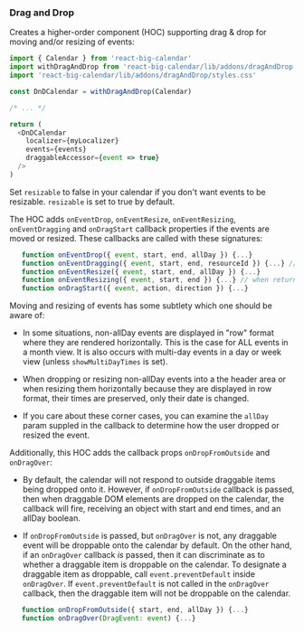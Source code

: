 ### Drag and Drop

Creates a higher-order component (HOC) supporting drag & drop for moving and/or resizing of events:

```js
import { Calendar } from 'react-big-calendar'
import withDragAndDrop from 'react-big-calendar/lib/addons/dragAndDrop'
import 'react-big-calendar/lib/addons/dragAndDrop/styles.css'

const DnDCalendar = withDragAndDrop(Calendar)

/* ... */

return (
  <DnDCalendar
    localizer={myLocalizer}
    events={events}
    draggableAccessor={event => true}
  />
)
```

Set `resizable` to false in your calendar if you don't want events to be resizable.
`resizable` is set to true by default.

The HOC adds `onEventDrop`, `onEventResize`, `onEventResizing`, `onEventDragging` and `onDragStart` callback properties if the events are
moved or resized. These callbacks are called with these signatures:

```js
   function onEventDrop({ event, start, end, allDay }) {...}
   function onEventDragging({ event, start, end, resourceId }) {...} // when return "false" prevent dragging
   function onEventResize({ event, start, end, allDay }) {...}
   function onEventResizing({ event, start, end }) {...} // when return "false" prevent resizing
   function onDragStart({ event, action, direction }) {...}
```

Moving and resizing of events has some subtlety which one should be aware of:

- In some situations, non-allDay events are displayed in "row" format where they
  are rendered horizontally. This is the case for ALL events in a month view. It
  is also occurs with multi-day events in a day or week view (unless `showMultiDayTimes`
  is set).

- When dropping or resizing non-allDay events into a the header area or when
  resizing them horizontally because they are displayed in row format, their
  times are preserved, only their date is changed.

- If you care about these corner cases, you can examine the `allDay` param suppled
  in the callback to determine how the user dropped or resized the event.

Additionally, this HOC adds the callback props `onDropFromOutside` and `onDragOver`:

- By default, the calendar will not respond to outside draggable items being dropped
  onto it. However, if `onDropFromOutside` callback is passed, then when draggable
  DOM elements are dropped on the calendar, the callback will fire, receiving an
  object with start and end times, and an allDay boolean.

- If `onDropFromOutside` is passed, but `onDragOver` is not, any draggable event will be
  droppable onto the calendar by default. On the other hand, if an `onDragOver` callback
  _is_ passed, then it can discriminate as to whether a draggable item is droppable on the
  calendar. To designate a draggable item as droppable, call `event.preventDefault`
  inside `onDragOver`. If `event.preventDefault` is not called in the `onDragOver`
  callback, then the draggable item will not be droppable on the calendar.

```js
   function onDropFromOutside({ start, end, allDay }) {...}
   function onDragOver(DragEvent: event) {...}
```

